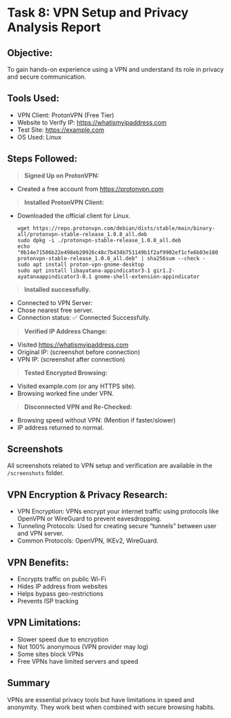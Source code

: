 # Task 8: VPN Setup and Privacy Analysis Report
## Objective:
To gain hands-on experience using a VPN and understand its role in privacy and secure communication.

## Tools Used:
- VPN Client: ProtonVPN (Free Tier)
- Website to Verify IP: https://whatismyipaddress.com
- Test Site: https://example.com 
- OS Used: Linux

## Steps Followed:
> **Signed Up on ProtonVPN:**

- Created a free account from https://protonvpn.com

> **Installed ProtonVPN Client:**

- Downloaded the official client for Linux.

      wget https://repo.protonvpn.com/debian/dists/stable/main/binary-all/protonvpn-stable-release_1.0.8_all.deb
      sudo dpkg -i ./protonvpn-stable-release_1.0.8_all.deb
      echo "0b14e71586b22e498eb20926c48c7b434b751149b1f2af9902ef1cfe6b03e180 protonvpn-stable-release_1.0.8_all.deb" | sha256sum --check -
      sudo apt install proton-vpn-gnome-desktop
      sudo apt install libayatana-appindicator3-1 gir1.2-ayatanaappindicator3-0.1 gnome-shell-extension-appindicator
> **Installed successfully.**

- Connected to VPN Server:
- Chose nearest free server.
- Connection status: ✅ Connected Successfully.

> **Verified IP Address Change:**

- Visited https://whatismyipaddress.com
- Original IP: (screenshot before connection)
- VPN IP: (screenshot after connection)

> **Tested Encrypted Browsing:**

- Visited example.com (or any HTTPS site).
- Browsing worked fine under VPN.

> **Disconnected VPN and Re-Checked:**

- Browsing speed without VPN: (Mention if faster/slower)
- IP address returned to normal.

## Screenshots
All screenshots related to VPN setup and verification are available in the `/screenshots` folder.

## VPN Encryption & Privacy Research:
- VPN Encryption: VPNs encrypt your internet traffic using protocols like OpenVPN or WireGuard to prevent eavesdropping.
- Tunneling Protocols: Used for creating secure “tunnels” between user and VPN server.
- Common Protocols: OpenVPN, IKEv2, WireGuard.

##  VPN Benefits:
- Encrypts traffic on public Wi-Fi
- Hides IP address from websites
- Helps bypass geo-restrictions
- Prevents ISP tracking

## VPN Limitations:
- Slower speed due to encryption
- Not 100% anonymous (VPN provider may log)
- Some sites block VPNs
- Free VPNs have limited servers and speed

## Summary
VPNs are essential privacy tools but have limitations in speed and anonymity. They work best when combined with secure browsing habits.
